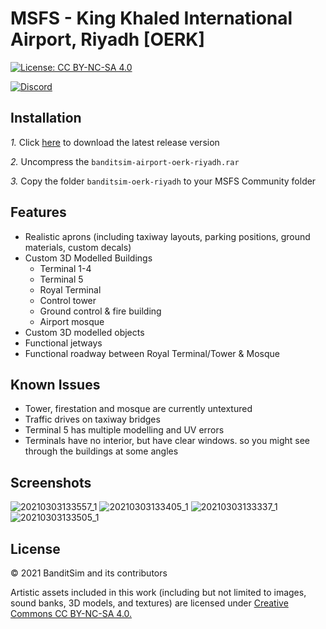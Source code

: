 # MSFS - King Khaled International Airport, Riyadh [OERK]
[![License: CC BY-NC-SA 4.0](https://licensebuttons.net/l/by-nc-sa/4.0/80x15.png)](https://creativecommons.org/licenses/by-nc-sa/4.0/)

[![Discord](https://img.shields.io/discord/833308459579605012?color=6A7EC2&label=&logo=discord&logoColor=ffffff)](https://discord.gg/NXeENnrRu9)


## Installation

*1.* Click [here](https://github.com/BanditSim/OERK-Riyadh-KKIA/releases) to download the latest release version

*2.* Uncompress the ```banditsim-airport-oerk-riyadh.rar```

*3.* Copy the folder ```banditsim-oerk-riyadh``` to your MSFS Community folder


## Features

- Realistic aprons (including taxiway layouts, parking positions, ground materials, custom decals)
- Custom 3D Modelled Buildings
  - Terminal 1-4
  - Terminal 5
  - Royal Terminal
  - Control tower
  - Ground control & fire building
  - Airport mosque
- Custom 3D modelled objects
- Functional jetways
- Functional roadway between Royal Terminal/Tower & Mosque

## Known Issues

- Tower, firestation and mosque are currently untextured
- Traffic drives on taxiway bridges
- Terminal 5 has multiple modelling and UV errors
- Terminals have no interior, but have clear windows. so you might see through the buildings at some angles


## Screenshots 

![20210303133557_1](https://user-images.githubusercontent.com/20840437/109793315-8b70ed00-7c25-11eb-9961-62a4d912486f.jpg)
![20210303133405_1](https://user-images.githubusercontent.com/20840437/109793324-8e6bdd80-7c25-11eb-8d79-cc581efe1d91.jpg)
![20210303133337_1](https://user-images.githubusercontent.com/20840437/109793335-9166ce00-7c25-11eb-83ba-9f31c5320a3a.jpg)
![20210303133505_1](https://user-images.githubusercontent.com/20840437/109793364-97f54580-7c25-11eb-83e8-c3e6c8328e47.jpg)


## License

© 2021 BanditSim and its contributors

Artistic assets included in this work (including but not limited to images, sound banks, 3D models, and textures) are licensed under [Creative Commons CC BY-NC-SA 4.0.](https://creativecommons.org/licenses/by-nc-sa/4.0/)
